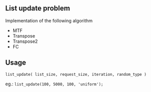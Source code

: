 List update problem
-------------------

Implementation of the following algorithm

 - MTF
 - Transpose
 - Transpose2
 - FC
 
## Usage ##
`list_update( list_size, request_size, iteration, random_type )`

eg.:
`list_update(100, 5000, 100, 'uniform');`
